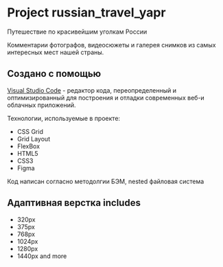 

# Project russian_travel_yapr

Путешествие по красивейшим уголкам России

Комментарии фотографов, видеосюжеты и галерея снимков из самых интересных мест нашей страны.

## **Создано с помощью**

[Visual Studio Code](https://code.visualstudio.com/) - редактор кода, переопределенный и оптимизированный для построения и отладки современных веб-и облачных приложений.

Технологии, используемые в проекте:
 - CSS Grid 
 - Grid Layout 
 - FlexBox
 - HTML5
 - CSS3
 - Figma

Код написан согласно методолгии БЭМ, nested файловая система

## **Адаптивная верстка includes**

 - 320px
 - 375px
 - 768px
 - 1024px
 - 1280px
 - 1440px and more
